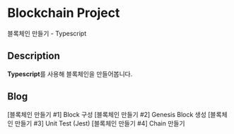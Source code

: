 # Blockchain Project
블록체인 만들기 - Typescript

## Description
**Typescript**를 사용해 블록체인을 만들어봅니다. 

## Blog 
 [블록체인 만들기 #1] Block 구성
 [블록체인 만들기 #2] Genesis Block 생성
 [블록체인 만들기 #3] Unit Test (Jest)
 [블록체인 만들기 #4] Chain 만들기
 
